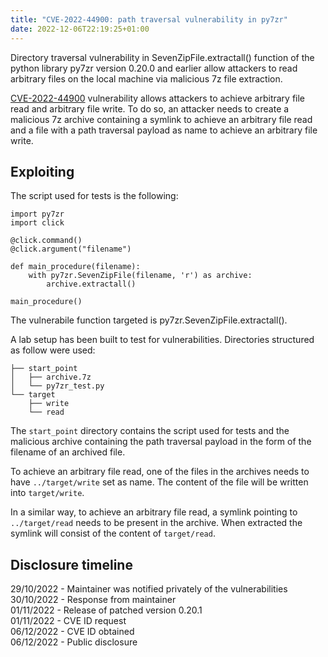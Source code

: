 ```yaml
---
title: "CVE-2022-44900: path traversal vulnerability in py7zr"
date: 2022-12-06T22:19:25+01:00
---
```


Directory traversal vulnerability in SevenZipFile.extractall() function of the python library py7zr version 0.20.0 and earlier allow attackers to read arbitrary files on the local machine via malicious 7z file extraction.

[CVE-2022-44900](https://www.cve.org/CVERecord?id=CVE-2022-44900) vulnerability allows attackers to achieve arbitrary file read and arbitrary file write. To do so, an attacker needs to create a malicious 7z archive containing a symlink to achieve an arbitrary file read and a file with a path traversal payload as name to achieve an arbitrary file write.

## Exploiting

The script used for tests is the following:

```
import py7zr
import click

@click.command()
@click.argument("filename")

def main_procedure(filename):
	with py7zr.SevenZipFile(filename, 'r') as archive:
	    archive.extractall()
	
main_procedure()
```

The vulnerabile function targeted is py7zr.SevenZipFile.extractall().

A lab setup has been built to test for vulnerabilities.
Directories structured as follow were used:

```
├── start_point
│   ├── archive.7z
│   └── py7zr_test.py
└── target
    ├── write
    └── read
```

The `start_point` directory contains the script used for tests and the malicious archive containing the path traversal payload in the form of the filename of an archived file.

To achieve an arbitrary file read, one of the files in the archives needs to have `../target/write` set as name. The content of the file will be written into `target/write`.

In a similar way, to achieve an arbitrary file read, a symlink pointing to `../target/read` needs to be present in the archive. When extracted the symlink will consist of the content of `target/read`.

## Disclosure timeline

29/10/2022 - Maintainer was notified privately of the vulnerabilities  
30/10/2022 - Response from maintainer  
01/11/2022 - Release of patched version 0.20.1  
01/11/2022 - CVE ID request  
06/12/2022 - CVE ID obtained  
06/12/2022 - Public disclosure  
